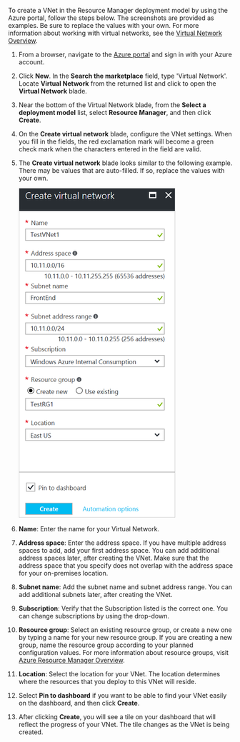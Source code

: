 To create a VNet in the Resource Manager deployment model by using the Azure portal, follow the steps below. The screenshots are provided as examples. Be sure to replace the values with your own. For more information about working with virtual networks, see the [Virtual Network Overview](../articles/virtual-network/virtual-networks-overview.md).

1. From a browser, navigate to the [Azure portal](http://portal.azure.cn) and sign in with your Azure account.
2. Click **New**. In the **Search the marketplace** field, type 'Virtual Network'. Locate **Virtual Network** from the returned list and click to open the **Virtual Network** blade.
3. Near the bottom of the Virtual Network blade, from the **Select a deployment model** list, select **Resource Manager**, and then click **Create**.
4. On the **Create virtual network** blade, configure the VNet settings. When you fill in the fields, the red exclamation mark will become a green check mark when the characters entered in the field are valid.
5. The **Create virtual network** blade looks similar to the following example. There may be values that are auto-filled. If so, replace the values with your own.

    ![Create virtual network blade](./media/vpn-gateway-basic-vnet-s2s-rm-portal-include/createvnet.png "Create virtual network blade")
6. **Name**: Enter the name for your Virtual Network.
7. **Address space**: Enter the address space. If you have multiple address spaces to add, add your first address space. You can add additional address spaces later, after creating the VNet. Make sure that the address space that you specify does not overlap with the address space for your on-premises location.
8. **Subnet name**: Add the subnet name and subnet address range. You can add additional subnets later, after creating the VNet.
9. **Subscription**: Verify that the Subscription listed is the correct one. You can change subscriptions by using the drop-down.
10. **Resource group**: Select an existing resource group, or create a new one by typing a name for your new resource group. If you are creating a new group, name the resource group according to your planned configuration values. For more information about resource groups, visit [Azure Resource Manager Overview](../articles/azure-resource-manager/resource-group-overview.md#resource-groups).
11. **Location**: Select the location for your VNet. The location determines where the resources that you deploy to this VNet will reside.
12. Select **Pin to dashboard** if you want to be able to find your VNet easily on the dashboard, and then click **Create**.
13. After clicking **Create**, you will see a tile on your dashboard that will reflect the progress of your VNet. The tile changes as the VNet is being created.